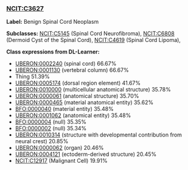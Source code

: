 
### [NCIT:C3627](http://purl.obolibrary.org/obo/NCIT_C3627)
**Label:** Benign Spinal Cord Neoplasm

**Subclasses:** [NCIT:C5145](http://purl.obolibrary.org/obo/NCIT_C5145) (Spinal Cord Neurofibroma), [NCIT:C6808](http://purl.obolibrary.org/obo/NCIT_C6808) (Dermoid Cyst of the Spinal Cord), [NCIT:C4619](http://purl.obolibrary.org/obo/NCIT_C4619) (Spinal Cord Lipoma), 

**Class expressions from DL-Learner:**

- [UBERON:0002240](http://purl.obolibrary.org/obo/UBERON_0002240) (spinal cord) 66.67%
- [UBERON:0001130](http://purl.obolibrary.org/obo/UBERON_0001130) (vertebral column) 66.67%
- Thing 51.39%
- [UBERON:0005174](http://purl.obolibrary.org/obo/UBERON_0005174) (dorsal region element) 41.67%
- [UBERON:0010000](http://purl.obolibrary.org/obo/UBERON_0010000) (multicellular anatomical structure) 35.78%
- [UBERON:0000061](http://purl.obolibrary.org/obo/UBERON_0000061) (anatomical structure) 35.70%
- [UBERON:0000465](http://purl.obolibrary.org/obo/UBERON_0000465) (material anatomical entity) 35.62%
- [BFO:0000040](http://purl.obolibrary.org/obo/BFO_0000040) (material entity) 35.48%
- [UBERON:0001062](http://purl.obolibrary.org/obo/UBERON_0001062) (anatomical entity) 35.48%
- [BFO:0000004](http://purl.obolibrary.org/obo/BFO_0000004) (null) 35.35%
- [BFO:0000002](http://purl.obolibrary.org/obo/BFO_0000002) (null) 35.34%
- [UBERON:0010314](http://purl.obolibrary.org/obo/UBERON_0010314) (structure with developmental contribution from neural crest) 20.85%
- [UBERON:0000062](http://purl.obolibrary.org/obo/UBERON_0000062) (organ) 20.46%
- [UBERON:0004121](http://purl.obolibrary.org/obo/UBERON_0004121) (ectoderm-derived structure) 20.45%
- [NCIT:C12917](http://purl.obolibrary.org/obo/NCIT_C12917) (Malignant Cell) 19.91%


